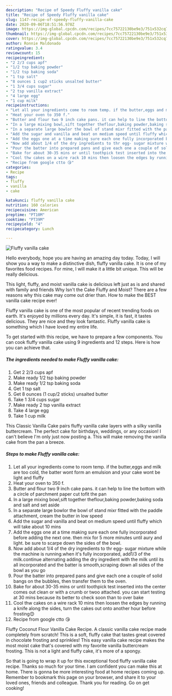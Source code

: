 ```yaml
---
description: "Recipe of Speedy Fluffy vanilla cake"
title: "Recipe of Speedy Fluffy vanilla cake"
slug: 1147-recipe-of-speedy-fluffy-vanilla-cake
date: 2020-09-06T18:51:56.978Z
image: https://img-global.cpcdn.com/recipes/7cc75722130be9e3/751x532cq70/fluffy-vanilla-cake-recipe-main-photo.jpg
thumbnail: https://img-global.cpcdn.com/recipes/7cc75722130be9e3/751x532cq70/fluffy-vanilla-cake-recipe-main-photo.jpg
cover: https://img-global.cpcdn.com/recipes/7cc75722130be9e3/751x532cq70/fluffy-vanilla-cake-recipe-main-photo.jpg
author: Ronnie Maldonado
ratingvalue: 3.4
reviewcount: 15
recipeingredient:
- "2 2/3 cups apf"
- "1/2 tsp baking powder"
- "1/2 tsp baking soda"
- "1 tsp salt"
- "8 ounces 1 cup2 sticks unsalted butter"
- "1 3/4 cups sugar"
- "2 tsp vanilla extract"
- "4 large egg"
- "1 cup milk"
recipeinstructions:
- "Let all your ingredients come to room temp. if the butter,eggs and milk are too cold, the batter wont form an emulsion and your cake wont be light and fluffy"
- "Heat your oven to 350 f."
- "Butter and flour two 9 inch cake pans. it can help to line the bottom with a circle of parchment paper cut tofit the pan"
- "In a large mixing bowl,sift together theflour,baking powder,baking soda and salt and set aside"
- "In a separate large bowlor the bowl of stand mixr fitted with the paddle attachment, cream the butter in low speed"
- "Add the sugar and vanilla and beat on medium speed until fluffy which will take about 10 mins"
- "Add the eggs one at a time making sure each one fully incorporated before adding the next one. then mix for 5 more minutes until aury and light. be sure to scarpe down the sides of the bowl."
- "Now add about 1/4 of the dry ingredients to thr egg- sugar mixture while the machine is running.when it&#39;s fully incorporated, add1/3 of the milk.continue alternating adding the dry ingredient with the milk until its all incorporated and the batter is smooth,scraping down all sides of the bowl as you go"
- "Pour the batter into prepared pans and give each one a couple of solid bangs on the bubbles, then transfer them to the oven."
- "Bake for about 30-35 mins or until toothpick test inserted into the center comes out clean or with a crumb or twoo attached. you can start testing at 30 mins because its better to check soon than to over bake"
- "Cool thw cakes on a wire rack 10 mins then loosen the edges by running a knife along the sides, turn the cakes out onto another hour before frosting😊"
- "Recipe from google ctto 😘"
categories:
- Recipe
tags:
- fluffy
- vanilla
- cake

katakunci: fluffy vanilla cake 
nutrition: 160 calories
recipecuisine: American
preptime: "PT10M"
cooktime: "PT39M"
recipeyield: "4"
recipecategory: Lunch

---
```



![Fluffy vanilla cake](https://img-global.cpcdn.com/recipes/7cc75722130be9e3/751x532cq70/fluffy-vanilla-cake-recipe-main-photo.jpg)

Hello everybody, hope you are having an amazing day today. Today, I will show you a way to make a distinctive dish, fluffy vanilla cake. It is one of my favorites food recipes. For mine, I will make it a little bit unique. This will be really delicious.

This light, fluffy, and moist vanilla cake is delicious left just as is and shared with family and friends Why Isn&#39;t the Cake Fluffy and Moist? There are a few reasons why this cake may come out drier than. How to make the BEST vanilla cake recipe ever!

Fluffy vanilla cake is one of the most popular of recent trending foods on earth. It's enjoyed by millions every day. It's simple, it is fast, it tastes delicious. They are nice and they look fantastic. Fluffy vanilla cake is something which I have loved my entire life.


To get started with this recipe, we have to prepare a few components. You can cook fluffy vanilla cake using 9 ingredients and 12 steps. Here is how you can achieve that.

<!--inarticleads1-->

##### The ingredients needed to make Fluffy vanilla cake:

1. Get 2 2/3 cups apf
1. Make ready 1/2 tsp baking powder
1. Make ready 1/2 tsp baking soda
1. Get 1 tsp salt
1. Get 8 ounces (1 cup/2 sticks) unsalted butter
1. Take 1 3/4 cups sugar
1. Make ready 2 tsp vanilla extract
1. Take 4 large egg
1. Take 1 cup milk


This Classic Vanilla Cake pairs fluffy vanilla cake layers with a silky vanilla buttercream. The perfect cake for birthdays, weddings, or any occasion! I can&#39;t believe I&#39;m only just now posting a. This will make removing the vanilla cake from the pan a breeze. 

<!--inarticleads2-->

##### Steps to make Fluffy vanilla cake:

1. Let all your ingredients come to room temp. if the butter,eggs and milk are too cold, the batter wont form an emulsion and your cake wont be light and fluffy
1. Heat your oven to 350 f.
1. Butter and flour two 9 inch cake pans. it can help to line the bottom with a circle of parchment paper cut tofit the pan
1. In a large mixing bowl,sift together theflour,baking powder,baking soda and salt and set aside
1. In a separate large bowlor the bowl of stand mixr fitted with the paddle attachment, cream the butter in low speed
1. Add the sugar and vanilla and beat on medium speed until fluffy which will take about 10 mins
1. Add the eggs one at a time making sure each one fully incorporated before adding the next one. then mix for 5 more minutes until aury and light. be sure to scarpe down the sides of the bowl.
1. Now add about 1/4 of the dry ingredients to thr egg- sugar mixture while the machine is running.when it&#39;s fully incorporated, add1/3 of the milk.continue alternating adding the dry ingredient with the milk until its all incorporated and the batter is smooth,scraping down all sides of the bowl as you go
1. Pour the batter into prepared pans and give each one a couple of solid bangs on the bubbles, then transfer them to the oven.
1. Bake for about 30-35 mins or until toothpick test inserted into the center comes out clean or with a crumb or twoo attached. you can start testing at 30 mins because its better to check soon than to over bake
1. Cool thw cakes on a wire rack 10 mins then loosen the edges by running a knife along the sides, turn the cakes out onto another hour before frosting😊
1. Recipe from google ctto 😘


Fluffy Coconut Flour Vanilla Cake Recipe. A classic vanilla cake recipe made completely from scratch! This is a soft, fluffy cake that tastes great covered in chocolate frosting and sprinkles! This easy vanilla cake recipe makes the most moist cake that&#39;s covered with my favorite vanilla buttercream frosting. This is not a light and fluffy cake, it&#39;s more of a spongy. 

So that is going to wrap it up for this exceptional food fluffy vanilla cake recipe. Thanks so much for your time. I am confident you can make this at home. There is gonna be more interesting food at home recipes coming up. Remember to bookmark this page on your browser, and share it to your loved ones, friends and colleague. Thank you for reading. Go on get cooking!
